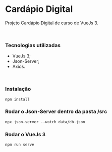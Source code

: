 # Cardápio Digital

Projeto Cardápio Digital de curso de VueJs 3.

<br>

### Tecnologias utilizadas 

* VueJs 3;
* Json-Server;
* Axios.
  
<br>

### Instalação 
```
npm install
```

### Rodar o Json-Server dentro da pasta /src
```
npx json-server --watch data/db.json
```

### Rodar o VueJs 3
```
npm run serve
```
